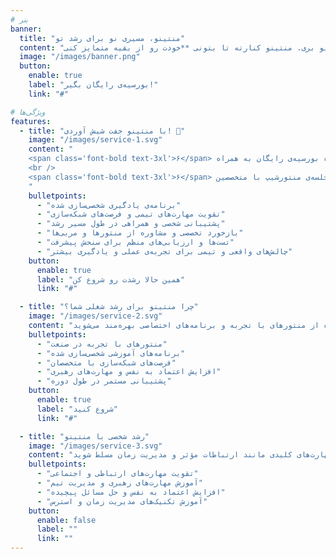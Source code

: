 ```yaml
---
# بنر
banner:
  title: "منتینو، مسیری نو برای رشد تو"
  content: "تو منتینو یاد می‌گیری چطوری مهارت‌های نرمت رو بسازی و توی مسیر شغلیت بدرخشی. کلی ابزار داریم که کمکت می‌کنن راحت‌تر پیشرفت کنی، رشدت رو ببینی و با سرعت بیشتری جلو بری. منتینو کنارته تا بتونی **خودت رو از بقیه متمایز کنی**."
  image: "/images/banner.png"
  button:
    enable: true
    label: "بورسیه‌ی رایگان بگیر!"
    link: "#"

# ویژگی‌ها
features:
  - title: "با منتینو جفت شیش آوردی! 🎲"
    image: "/images/service-1.svg"
    content: "
    <span class='font-bold text-3xl'>۶</span> ماه بورسیه‌ی رایگان به همراه
    <br />
    <span class='font-bold text-3xl'>۶</span> جلسه‌ی منتورشیپ با متخصصین 
    "
    bulletpoints:
      - "برنامه‌ی یادگیری شخصی‌سازی شده"
      - "تقویت مهارت‌های تیمی و فرصت‌های شبکه‌سازی"
      - "پشتیبانی شخصی و همراهی در طول مسیر رشد"
      - "بازخورد تخصصی و مشاوره از منتورها و مربی‌ها"
      - "تست‌ها و ارزیابی‌های منظم برای سنجش پیشرفت"
      - "چالش‌های واقعی و تیمی برای تجربه‌ی عملی و یادگیری بیشتر"
    button:
      enable: true
      label: "همین حالا رشدت رو شروع کن"
      link: "#"

  - title: "چرا منتینو برای رشد شغلی شما؟"
    image: "/images/service-2.svg"
    content: "منتینو با تمرکز بر توسعه مهارت‌های نرم، به شما کمک می‌کند تا علاوه بر پیشرفت شغلی، به یک حرفه‌ای برجسته تبدیل شوید. در این راه از منتورهای با تجربه و برنامه‌های اختصاصی بهره‌مند می‌شوید."
    bulletpoints:
      - "منتورهای با تجربه در صنعت"
      - "برنامه‌های آموزشی شخصی‌سازی شده"
      - "فرصت‌های شبکه‌سازی با متخصصان"
      - "افزایش اعتماد به نفس و مهارت‌های رهبری"
      - "پشتیبانی مستمر در طول دوره"
    button:
      enable: true
      label: "شروع کنید"
      link: "#"

  - title: "رشد شخصی با منتینو"
    image: "/images/service-3.svg"
    content: "ما در منتینو به رشد شخصی شما اهمیت می‌دهیم. در کنار تقویت مهارت‌های شغلی، به شما کمک می‌کنیم تا به مهارت‌های کلیدی مانند ارتباطات مؤثر و مدیریت زمان مسلط شوید."
    bulletpoints:
      - "تقویت مهارت‌های ارتباطی و اجتماعی"
      - "آموزش مهارت‌های رهبری و مدیریت تیم"
      - "افزایش اعتماد به نفس و حل مسائل پیچیده"
      - "آموزش تکنیک‌های مدیریت زمان و استرس"
    button:
      enable: false
      label: ""
      link: ""
---
```

